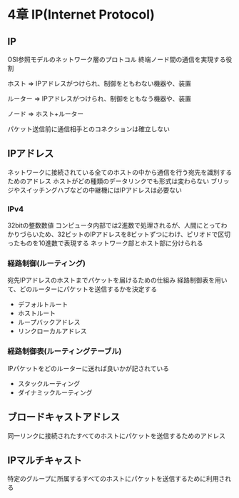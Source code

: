 # 4章 IP(Internet Protocol)

## IP
OSI参照モデルのネットワーク層のプロトコル
終端ノード間の通信を実現する役割

ホスト
=> IPアドレスがつけられ、制御をともわない機器や、装置

ルーター
=> IPアドレスがつけられ、制御をともなう機器や、装置

ノード
=> ホスト+ルーター

パケット送信前に通信相手とのコネクションは確立しない

## IPアドレス
ネットワークに接続されている全てのホストの中から通信を行う宛先を識別するためのアドレス
ホストがどの種類のデータリンクでも形式は変わらない
ブリッジやスイッチングハブなどの中継機にはIPアドレスは必要ない

### IPv4
32bitの整数数値
コンピュータ内部では2進数で処理されるが、人間にとってわかりづらいため、32ビットのIPアドレスを8ビットずつにわけ、ピリオドで区切ったものを10進数で表現する
ネットワーク部とホスト部に分けられる

### 経路制御(ルーティング)
宛先IPアドレスのホストまでパケットを届けるための仕組み
経路制御表を用いて、どのルーターにパケットを送信するかを決定する

- デフォルトルート
- ホストルート
- ループバックアドレス
- リンクローカルアドレス

### 経路制御表(ルーティングテーブル)
IPパケットをどのルーターに送れば良いかが記されている

- スタックルーティング
- ダイナミックルーティング

## ブロードキャストアドレス
同一リンクに接続されたすべてのホストにパケットを送信するためのアドレス

## IPマルチキャスト
特定のグループに所属するすべてのホストにパケットを送信するために利用される
